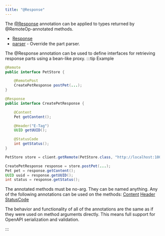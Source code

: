 ```yaml
---
title: "@Response"
---
```


The [@Response]({{API_DOCS}}/org/apache/juneau/http/annotation/Response.html) annotation can be applied to types returned by @RemoteOp-annotated methods.
- [Response]({{API_DOCS}}/org/apache/juneau/http/annotation/Response.html)
- [parser]({{API_DOCS}}/org/apache/juneau/http/annotation/Response.html#parser()) - Override the part parser.

The @Response annotation can be used to define interfaces for retrieving response parts using a bean-like proxy.
:::tip Example


```java
@Remote
public interface PetStore {

    @RemotePost
    CreatePetResponse postPet(...);
}
```


```java
@Response
public interface CreatePetResponse {

    @Content
    Pet getContent();

    @Header("E-Tag")
    UUID getUUID();

    @StatusCode
    int getStatus();
}
```


```java
PetStore store = client.getRemote(PetStore.class, "http://localhost:10000");

CreatePetResponse response = store.postPet(...);
Pet pet = response.getContent();
UUID uuid = response.getUUID();
int status = response.getStatus();
```


The annotated methods must be no-arg.
They can be named anything.
Any of the following annotations can be used on the methods:
<tree>
<node-0><java-annotation>[Content]({{API_DOCS}}/org/apache/juneau/http/annotation/Content.html)</java-annotation></node-0>
<node-0><java-annotation>[Header]({{API_DOCS}}/org/apache/juneau/http/annotation/Header.html)</java-annotation></node-0>
<node-0><java-annotation>[StatusCode]({{API_DOCS}}/org/apache/juneau/http/annotation/StatusCode.html)</java-annotation></node-0>
</tree>

The behavior and functionality of all of the annotations are the same as if they were used on method arguments directly. This means full support for OpenAPI serialization and validation.

:::
